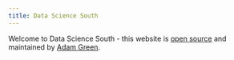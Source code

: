```yaml
---
title: Data Science South
---
```


Welcome to Data Science South - this website is [open source](https://github.com/ADGEfficiency/data-science-south) and maintained by [Adam Green](https://www.linkedin.com/in/adgefficiency/).
